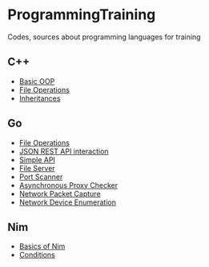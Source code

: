 # ProgrammingTraining
Codes, sources about programming languages for training

## C++
- <a href="https://github.com/CYB3RMX/ProgrammingTraining/blob/main/Cplusplus/basicoop.cpp">Basic OOP</a>
- <a href="https://github.com/CYB3RMX/ProgrammingTraining/blob/main/Cplusplus/advancedfileops.cpp">File Operations</a>
- <a href="https://github.com/CYB3RMX/ProgrammingTraining/blob/main/Cplusplus/inheritances">Inheritances</a>

## Go
- <a href="https://github.com/CYB3RMX/ProgrammingTraining/blob/main/Golang/fileoperations.go">File Operations</a>
- <a href="https://github.com/CYB3RMX/ProgrammingTraining/blob/main/Golang/ipquery.go">JSON REST API interaction</a>
- <a href="https://github.com/CYB3RMX/ProgrammingTraining/blob/main/Golang/restapi.go">Simple API</a>
- <a href="https://github.com/CYB3RMX/ProgrammingTraining/blob/main/Golang/HttpFileServer.go">File Server</a>
- <a href="https://github.com/CYB3RMX/ProgrammingTraining/blob/main/Golang/PortScanner.go">Port Scanner</a>
- <a href="https://github.com/CYB3RMX/ProgrammingTraining/blob/main/Golang/proxyhttp.go">Asynchronous Proxy Checker</a>
- <a href="https://github.com/CYB3RMX/ProgrammingTraining/blob/main/Golang/EvolvedPCapture.go">Network Packet Capture</a>
- <a href="https://github.com/CYB3RMX/ProgrammingTraining/blob/main/Golang/FindNetDevs.go">Network Device Enumeration</a>

## Nim
- <a href="https://github.com/CYB3RMX/ProgrammingTraining/blob/main/Nimlang/basics.nim">Basics of Nim</a>
- <a href="https://github.com/CYB3RMX/ProgrammingTraining/blob/main/Nimlang/conditions.nim">Conditions</a>
